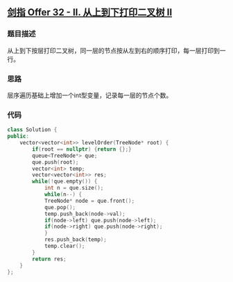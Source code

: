 ## [剑指 Offer 32 - II. 从上到下打印二叉树 II](https://leetcode.cn/problems/cong-shang-dao-xia-da-yin-er-cha-shu-ii-lcof/)

### 题目描述

从上到下按层打印二叉树，同一层的节点按从左到右的顺序打印，每一层打印到一行。

### 思路

层序遍历基础上增加一个int型变量，记录每一层的节点个数。

### 代码

```c++
class Solution {
public:
    vector<vector<int>> levelOrder(TreeNode* root) {
        if(root == nullptr) {return {};}
        queue<TreeNode*> que;
        que.push(root);
        vector<int> temp;
        vector<vector<int>> res;
        while(!que.empty()) {
            int n = que.size();
            while(n--) {
            TreeNode* node = que.front();
            que.pop();
            temp.push_back(node->val);
            if(node->left) que.push(node->left);
            if(node->right) que.push(node->right);
            }
            res.push_back(temp);
            temp.clear();
        }
        return res;
    }
};
```